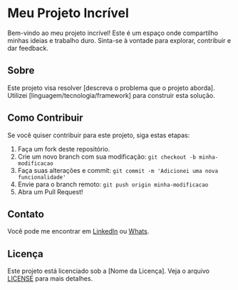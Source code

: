 # Meu Projeto Incrível

Bem-vindo ao meu projeto incrível! Este é um espaço onde compartilho minhas ideias e trabalho duro. Sinta-se à vontade para explorar, contribuir e dar feedback.

## Sobre

Este projeto visa resolver [descreva o problema que o projeto aborda]. Utilizei [linguagem/tecnologia/framework] para construir esta solução.

## Como Contribuir

Se você quiser contribuir para este projeto, siga estas etapas:

1. Faça um fork deste repositório.
2. Crie um novo branch com sua modificação: `git checkout -b minha-modificacao`
3. Faça suas alterações e commit: `git commit -m 'Adicionei uma nova funcionalidade'`
4. Envie para o branch remoto: `git push origin minha-modificacao`
5. Abra um Pull Request!

## Contato

Você pode me encontrar em [LinkedIn](https://www.linkedin.com/in/wesley-scolaro-32648917b) ou [Whats](seu-twitter).

## Licença

Este projeto está licenciado sob a [Nome da Licença]. Veja o arquivo [LICENSE](LICENSE) para mais detalhes.
